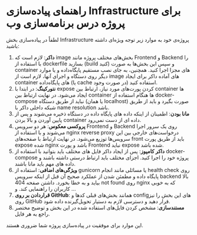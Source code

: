 # راهنمای پیاده‌سازی Infrastructure برای پروژه درس برنامه‌سازی وب

لطفاً در پیاده‌سازی بخش Infrastructure پروژه‌ی خود به موارد زیر توجه ویژه‌ای داشته باشید:

1. **داکر**: لازم است که image بخش‌های مختلف پروژه مانند Frontend و Backend را با استفاده از dockerfile بسازید (build کنید) و سپس این بخش‌ها به صورت container های مجزا اجرا کنید. همچنین، به جای نصب مستقیم پایگاه‌داده و یا موارد دیگر روی دستگاه و اجرای آنها، لازم است از image های آماده داکر برای ایجاد container های پایگاه‌داده (یا cache در صورت وجود) استفاده کنید.
2. **نتورکینگ**: در ابتدا با expose کردن پورت‌های مورد نیاز، ارتباط بین container ها ایجاد می‌شود. در نهایت ارتباط بین container ها هنگام استفاده از docker-compose نباید از طریق دستگاه (یا همان localhost) صورت بگیرد و باید از طریق شبکه داخلی داکر با name resolution باشد.
3. **مانا بودن**: اطمینان از اینکه داده ‌های پایگاه داده در دستگاه ذخیره می‌شوند و پس از پایین آوردن و بالا بردن container داده ای از دست نمی‌رود. 
4. **پروکسی معکوس**: هر دو سرویس Frontend و Backend روی یک سرور اجرا می‌شوند و با استفاده از nginx reverse proxy درخواست‌های خارجی بین این سرویس‌ها توزیع می‌شود. در نهایت ارتباط با صفحه‌های front باید از طریق پورت expose شده nginx باشد و پورت Frontend نباید expose شده باشد.
5. **داکر کامپوز**: پس از ایجاد داکر فایل‌ های مختلف باید بتوانید با استفاده از docker-compose پروژه خود را اجرا کنید. اجزای مختلف باید ارتباط درستی داشته باشند و داده های مهم باید مانا باشند.
6. **ویژگی‌های اضافی**: استفاده از gunicorn یا مسائلی مانند انجام health check روی پایگاه داده و مطمئن شدن از عملکرد صحیح‌ آن قبل از اینکه سرویس backend بالا بیاید و به خطا بخورد. داشتن صفحه 404 not found روی nginx که به خوبی کاربران را راهنمایی کند. و ...
7. **قراردادن بر روی GitHub**: همانند بخش‌های قبلی کد‌ها و configهای این بخش را نیز روی GitHub قرار دهید و دسترسی لازم به دستیار تحویل‌گیرنده داده شود.
8. **مستندسازی**: مشخص کردن فایل‌های استفاده شده در این بخش و توضیح مختصر راجع به هر فایل.

این موارد برای موفقیت در پیاده‌سازی پروژه شما ضروری هستند.
